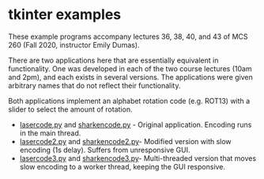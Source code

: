 # tkinter examples

These example programs accompany lectures 36, 38, 40, and 43 of MCS 260 (Fall 2020, instructor Emily Dumas).

There are two applications here that are essentially equivalent in functionality. One was developed in each of the two course lectures (10am and 2pm), and each exists in several versions.  The applications were given arbitrary names that do not reflect their functionality.

Both applications implement an alphabet rotation code (e.g. ROT13) with a slider to select the amount of rotation.

* [lasercode.py](lasercode.py) and [sharkencode.py](sharkencode.py) - Original application.  Encoding runs in the main thread.
* [lasercode2.py](lasercode2.py) and [sharkencode2.py](sharkencode2.py)- Modified version with slow encoding (1s delay).  Suffers from unresponsive GUI.
* [lasercode3.py](lasercode3.py) and [sharkencode3.py](sharkencode3.py)- Multi-threaded version that moves slow encoding to a worker thread, keeping the GUI responsive.